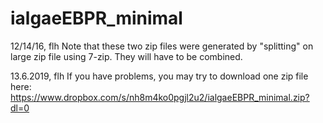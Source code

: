 # ialgaeEBPR_minimal

12/14/16, flh
Note that these two zip files were generated by "splitting" on large zip file using 7-zip. They will have to be combined.

13.6.2019, flh
If you have problems, you may try to download one zip file here:
https://www.dropbox.com/s/nh8m4ko0pgjl2u2/ialgaeEBPR_minimal.zip?dl=0
